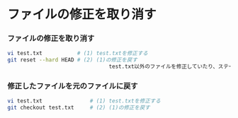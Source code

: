 ﻿# ファイルの修正を取り消す

### ファイルの修正を取り消す

```bash
vi test.txt           # (1) test.txtを修正する
git reset --hard HEAD # (2) (1)の修正を戻す
                                test.txt以外のファイルを修正していたり、ステージングしていても、元の状態に戻る
```

### 修正したファイルを元のファイルに戻す

```bash
vi test.txt               # (1) test.txtを修正する
git checkout test.txt     # (2) (1)の修正を戻す
```
